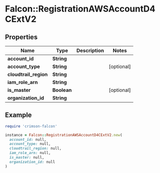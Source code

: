 # Falcon::RegistrationAWSAccountD4CExtV2

## Properties

| Name | Type | Description | Notes |
| ---- | ---- | ----------- | ----- |
| **account_id** | **String** |  |  |
| **account_type** | **String** |  | [optional] |
| **cloudtrail_region** | **String** |  |  |
| **iam_role_arn** | **String** |  |  |
| **is_master** | **Boolean** |  | [optional] |
| **organization_id** | **String** |  |  |

## Example

```ruby
require 'crimson-falcon'

instance = Falcon::RegistrationAWSAccountD4CExtV2.new(
  account_id: null,
  account_type: null,
  cloudtrail_region: null,
  iam_role_arn: null,
  is_master: null,
  organization_id: null
)
```

